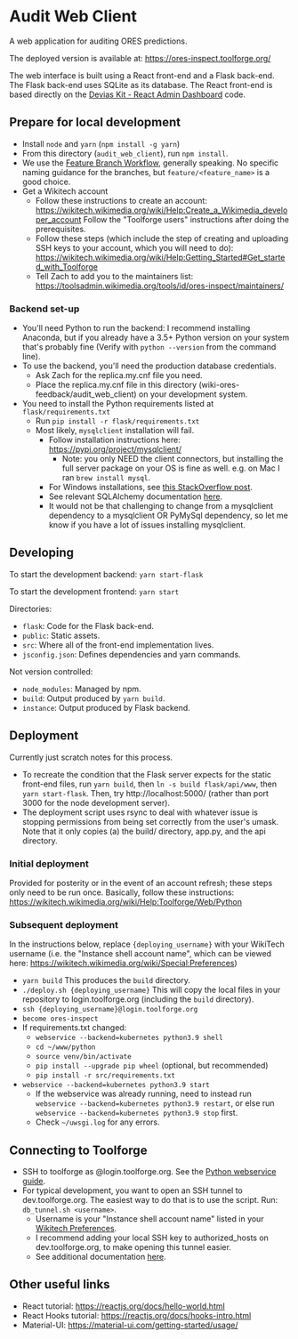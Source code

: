 Audit Web Client
===

A web application for auditing ORES predictions.

The deployed version is available at: https://ores-inspect.toolforge.org/

The web interface is built using a React front-end and a Flask back-end.
The Flask back-end uses SQLite as its database.
The React front-end is based directly on the [Devias Kit - React Admin Dashboard](https://material-ui.com/store/items/devias-kit/) code.

## Prepare for local development
 - Install `node` and `yarn` (`npm install -g yarn`)
 - From this directory (`audit_web_client`), run `npm install`.
 - We use the [Feature Branch Workflow](https://www.atlassian.com/git/tutorials/comparing-workflows/feature-branch-workflow), generally speaking. No specific naming guidance for the branches, but `feature/<feature_name>` is a good choice.
 - Get a Wikitech account
   - Follow these instructions to create an account: https://wikitech.wikimedia.org/wiki/Help:Create_a_Wikimedia_developer_account  Follow the "Toolforge users" instructions after doing the prerequisites.
   - Follow these steps (which include the step of creating and uploading SSH keys to your account, which you will need to do): https://wikitech.wikimedia.org/wiki/Help:Getting_Started#Get_started_with_Toolforge
   - Tell Zach to add you to the maintainers list: https://toolsadmin.wikimedia.org/tools/id/ores-inspect/maintainers/

### Backend set-up

 - You'll need Python to run the backend: I recommend installing Anaconda, but if you already have a 3.5+ Python version on your system that's probably fine (Verify with `python --version` from the command line).
 - To use the backend, you'll need the production database credentials. 
   - Ask Zach for the replica.my.cnf file you need.
   - Place the replica.my.cnf file in this directory (wiki-ores-feedback/audit_web_client) on your development system.
 - You need to install the Python requirements listed at `flask/requirements.txt`
   - Run `pip install -r flask/requirements.txt`
   - Most likely, `mysqlclient` installation will fail.
     - Follow installation instructions here: https://pypi.org/project/mysqlclient/
       - Note: you only NEED the client connectors, but installing the full server package on your OS is fine as well. e.g. on Mac I ran `brew install mysql`.
     - For Windows installations, see [this StackOverflow post](https://stackoverflow.com/questions/51146117/installing-mysqlclient-in-python-3-6-in-windows).
     - See relevant SQLAlchemy documentation [here](https://docs.sqlalchemy.org/en/14/dialects/mysql.html#module-sqlalchemy.dialects.mysql.mysqldb).
     - It would not be that challenging to change from a mysqlclient dependency to a mysqlclient OR PyMySql dependency, so let me know if you have a lot of issues installing mysqlclient.  

## Developing

To start the development backend: `yarn start-flask`

To start the development frontend: `yarn start`


Directories:
 - `flask`: Code for the Flask back-end.
 - `public`: Static assets.
 - `src`: Where all of the front-end implementation lives.
 - `jsconfig.json`: Defines dependencies and yarn commands.

Not version controlled:
 - `node_modules`: Managed by npm.
 - `build`: Output produced by `yarn build`.
 - `instance`: Output produced by Flask backend.

## Deployment

Currently just scratch notes for this process.

- To recreate the condition that the Flask server expects for the static front-end files, run `yarn build`, then `ln -s build flask/api/www`, then `yarn start-flask`. Then, try http://localhost:5000/ (rather than port 3000 for the node development server).
 - The deployment script uses rsync to deal with whatever issue is stopping permissions from being set correctly from the user's umask.  Note that it only copies (a) the build/ directory, app.py, and the api directory.

### Initial deployment

Provided for posterity or in the event of an account refresh; these steps only need to be run once. Basically, follow these instructions: https://wikitech.wikimedia.org/wiki/Help:Toolforge/Web/Python

### Subsequent deployment

In the instructions below, replace `{deploying_username}` with your WikiTech username (i.e. the "Instance shell account name", which can be viewed here: https://wikitech.wikimedia.org/wiki/Special:Preferences)

 - `yarn build`
   This produces the `build` directory.
 - `./deploy.sh {deploying_username}`
   This will copy the local files in your repository to login.toolforge.org (including the `build` directory).
 - `ssh {deploying_username}@login.toolforge.org`
 - `become ores-inspect`
 - If requirements.txt changed:
   - `webservice --backend=kubernetes python3.9 shell`
   - `cd ~/www/python`
   - `source venv/bin/activate`
   - `pip install --upgrade pip wheel` (optional, but recommended)
   - `pip install -r src/requirements.txt`
 - `webservice --backend=kubernetes python3.9 start`
   - If the webservice was already running, need to instead run `webservice --backend=kubernetes python3.9 restart`, or else run `webservice --backend=kubernetes python3.9 stop` first.
   - Check `~/uwsgi.log` for any errors.

## Connecting to Toolforge 

- SSH to toolforge as <username>@login.toolforge.org. See the [Python webservice guide](https://wikitech.wikimedia.org/wiki/Help:Toolforge/Web/Python).
- For typical development, you want to open an SSH tunnel to dev.toolforge.org. The easiest way to do that is to use the script. Run: `db_tunnel.sh <username>`.
  - Username is your "Instance shell account name" listed in your [Wikitech Preferences](https://wikitech.wikimedia.org/wiki/Special:Preferences).
  - I recommend adding your local SSH key to authorized_hosts on dev.toolforge.org, to make opening this tunnel easier.
  - See additional documentation [here](https://wikitech.wikimedia.org/wiki/Help:Toolforge/Database#SSH_tunneling_for_local_testing_which_makes_use_of_Wiki_Replica_databases).

## Other useful links
 
 - React tutorial: https://reactjs.org/docs/hello-world.html
 - React Hooks tutorial: https://reactjs.org/docs/hooks-intro.html
 - Material-UI: https://material-ui.com/getting-started/usage/
 
 

